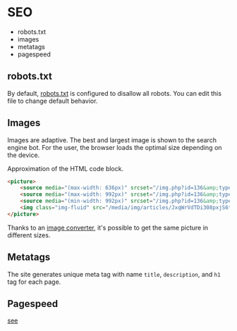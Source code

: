 # SEO

- robots.txt
- images
- metatags
- pagespeed

## robots.txt

By default, [robots.txt](./../../public/http/robots.txt) is configured to disallow all robots. You can edit this file to change default behavior.

## Images

Images are adaptive. The best and largest image is shown to the search engine bot. For the user, the browser loads the optimal size depending on the device.

Approximation of the HTML code block.

```html
<picture>
    <source media="(max-width: 636px)" srcset="/img.php?id=136&amp;type=webp&amp;width=576&amp;height=384">
    <source media="(max-width: 992px)" srcset="/img.php?id=136&amp;type=webp&amp;width=720&amp;height=480">
    <source media="(min-width: 992px)" srcset="/img.php?id=136&amp;type=webp&amp;width=1080&amp;height=720">
    <img class="img-fluid" src="/media/img/articles/JxqWrVdTDi308pxjS6ts.webp" alt="City with a square and a large building with the inscription PHP on top">
</picture>
```

Thanks to an [image converter](./../Image_Converter/01_readme.md), it's possible to get the same picture in different sizes.

## Metatags

The site generates unique meta tag with  name `title`, `description`, and `h1` tag for each page.

## Pagespeed

[see](./../page-speed/readme.md)
